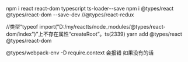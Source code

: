 npm i react react-dom  typescript  ts-loader--save
npm i @types/react @types/react-dom  --save-dev  //@types/react-redux

//类型“typeof import("D:/my/reactts/node_modules/@types/react-dom/index")”上不存在属性“createRoot”。ts(2339)
yarn add @types/react @types/react-dom


@types/webpack-env -D
require.context 会报错 如果没有的话 
